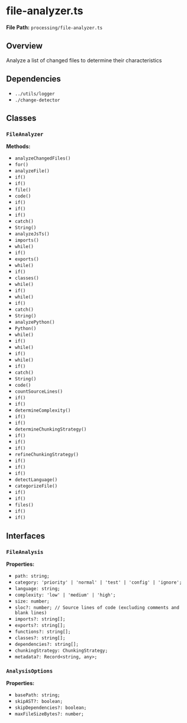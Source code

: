 # file-analyzer.ts

**File Path:** `processing/file-analyzer.ts`

## Overview

Analyze a list of changed files to determine their characteristics

## Dependencies

- `../utils/logger`
- `./change-detector`

## Classes

### `FileAnalyzer`

**Methods:**

- `analyzeChangedFiles()`
- `for()`
- `analyzeFile()`
- `if()`
- `if()`
- `file()`
- `code()`
- `if()`
- `if()`
- `if()`
- `catch()`
- `String()`
- `analyzeJsTs()`
- `imports()`
- `while()`
- `if()`
- `exports()`
- `while()`
- `if()`
- `classes()`
- `while()`
- `if()`
- `while()`
- `if()`
- `catch()`
- `String()`
- `analyzePython()`
- `Python()`
- `while()`
- `if()`
- `while()`
- `if()`
- `while()`
- `if()`
- `catch()`
- `String()`
- `code()`
- `countSourceLines()`
- `if()`
- `if()`
- `determineComplexity()`
- `if()`
- `if()`
- `determineChunkingStrategy()`
- `if()`
- `if()`
- `if()`
- `refineChunkingStrategy()`
- `if()`
- `if()`
- `if()`
- `detectLanguage()`
- `categorizeFile()`
- `if()`
- `if()`
- `files()`
- `if()`
- `if()`

## Interfaces

### `FileAnalysis`

**Properties:**

- `path: string;`
- `category: 'priority' | 'normal' | 'test' | 'config' | 'ignore';`
- `language: string;`
- `complexity: 'low' | 'medium' | 'high';`
- `size: number;`
- `sloc?: number; // Source lines of code (excluding comments and blank lines)`
- `imports?: string[];`
- `exports?: string[];`
- `functions?: string[];`
- `classes?: string[];`
- `dependencies?: string[];`
- `chunkingStrategy: ChunkingStrategy;`
- `metadata?: Record<string, any>;`

### `AnalysisOptions`

**Properties:**

- `basePath: string;`
- `skipAST?: boolean;`
- `skipDependencies?: boolean;`
- `maxFileSizeBytes?: number;`

